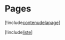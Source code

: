 # Pages

[!include[contenudelapage](pages.contenudelapage.autogen.md)]

[!include[liste](pages.liste.autogen.md)]










